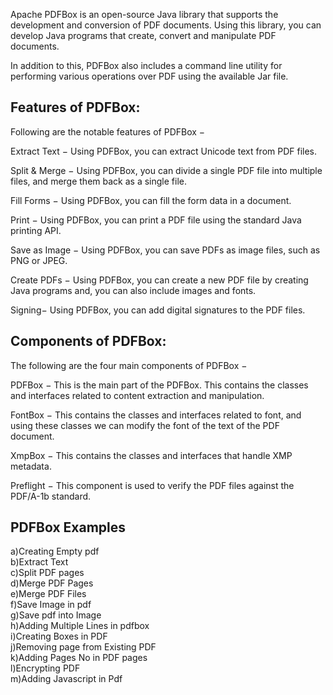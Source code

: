 Apache PDFBox is an open-source Java library that supports the development and conversion of PDF documents. Using this library, you can develop Java programs that create, convert and manipulate PDF documents.

In addition to this, PDFBox also includes a command line utility for performing various operations over PDF using the available Jar file.


Features of PDFBox:
-------------------

Following are the notable features of PDFBox −

Extract Text − Using PDFBox, you can extract Unicode text from PDF files.

Split & Merge − Using PDFBox, you can divide a single PDF file into multiple files, and merge them back as a single file.

Fill Forms − Using PDFBox, you can fill the form data in a document.

Print − Using PDFBox, you can print a PDF file using the standard Java printing API.

Save as Image − Using PDFBox, you can save PDFs as image files, such as PNG or JPEG.

Create PDFs − Using PDFBox, you can create a new PDF file by creating Java programs and, you can also include images and fonts.

Signing− Using PDFBox, you can add digital signatures to the PDF files.


Components of PDFBox:
---------------------

The following are the four main components of PDFBox −

PDFBox − This is the main part of the PDFBox. This contains the classes and interfaces related to content extraction and manipulation.

FontBox − This contains the classes and interfaces related to font, and using these classes we can modify the font of the text of the PDF document.

XmpBox − This contains the classes and interfaces that handle XMP metadata.

Preflight − This component is used to verify the PDF files against the PDF/A-1b standard.


PDFBox Examples
----------------
a)Creating Empty pdf    
b)Extract Text   
c)Split PDF pages   
d)Merge PDF Pages   
e)Merge PDF Files   
f)Save Image in pdf   
g)Save pdf into Image   
h)Adding Multiple Lines in pdfbox  
i)Creating Boxes in PDF  
j)Removing page from Existing PDF   
k)Adding Pages No in PDF pages  
l)Encrypting PDF  
m)Adding Javascript in Pdf  
